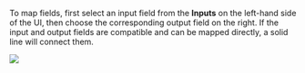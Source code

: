 To map fields, first select an input field from the **Inputs** on the left-hand side of the UI, then choose the corresponding output field on the right. If the input and output fields are compatible and can be mapped directly, a solid line will connect them.

<img src="../../assets/data-mapper/basic-mapping.gif" class="cInlineImage-full"/>